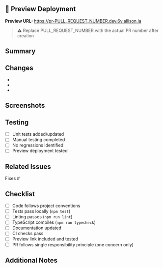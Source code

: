 ## 🚀 Preview Deployment
**Preview URL:** https://pr-PULL_REQUEST_NUMBER.dev.6v.allison.la
> ⚠️ Replace PULL_REQUEST_NUMBER with the actual PR number after creation

## Summary
<!-- Provide a brief description of changes (2-3 sentences) -->

## Changes
<!-- List the specific changes made in this PR -->
- 
- 
- 

## Screenshots
<!-- If there are UI changes, add screenshots here -->
<!-- Delete this section if not applicable -->

## Testing
- [ ] Unit tests added/updated
- [ ] Manual testing completed
- [ ] No regressions identified
- [ ] Preview deployment tested

## Related Issues
<!-- Link the related issue(s) -->
Fixes #

## Checklist
- [ ] Code follows project conventions
- [ ] Tests pass locally (`npm test`)
- [ ] Linting passes (`npm run lint`)
- [ ] TypeScript compiles (`npm run typecheck`)
- [ ] Documentation updated
- [ ] CI checks pass
- [ ] Preview link included and tested
- [ ] PR follows single responsibility principle (one concern only)

## Additional Notes
<!-- Any additional context or notes for reviewers -->
<!-- Delete this section if not needed -->